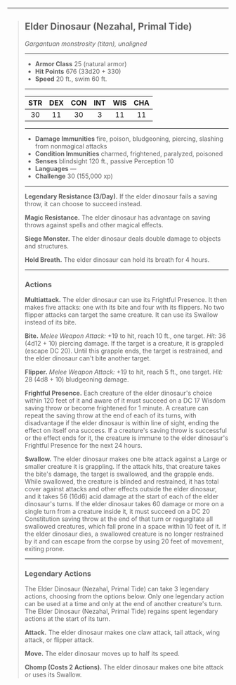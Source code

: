 ***
> ## Elder Dinosaur (Nezahal, Primal Tide)
> *Gargantuan monstrosity (titan), unaligned*
> 
> ***
> 
> - **Armor Class** 25 (natural armor)
> - **Hit Points** 676 (33d20 + 330)
> - **Speed** 20 ft., swim 60 ft.
> 
> ***
> 
> |STR|DEX|CON|INT|WIS|CHA|
> |:---:|:---:|:---:|:---:|:---:|:---:|
> |30|11|30|3|11|11|
> 
> ***
> 
> - **Damage Immunities** fire, poison, bludgeoning, piercing, slashing from nonmagical attacks
> - **Condition Immunities** charmed, frightened, paralyzed, poisoned
> - **Senses** blindsight 120 ft., passive Perception 10
> - **Languages** —
> - **Challenge** 30 (155,000 xp)
> 
> ***
> 
> **Legendary Resistance (3/Day).** If the elder dinosaur fails a saving throw, it can choose to succeed instead.
> 
> **Magic Resistance.** The elder dinosaur has advantage on saving throws against spells and other magical effects.
> 
> **Siege Monster.** The elder dinosaur deals double damage to objects and structures.
> 
> **Hold Breath.** The elder dinosaur can hold its breath for 4 hours.
> 
> ***
> 
> ### Actions
> **Multiattack.** The elder dinosaur can use its Frightful Presence. It then makes five attacks: one with its bite and four with its flippers. No two flipper attacks can target the same creature. It can use its Swallow instead of its bite.
> 
> **Bite.** *Melee Weapon Attack:* +19 to hit, reach 10 ft., one target. *Hit:* 36 (4d12 + 10) piercing damage. If the target is a creature, it is grappled (escape DC 20). Until this grapple ends, the target is restrained, and the elder dinosaur can't bite another target.
> 
> **Flipper.** *Melee Weapon Attack:* +19 to hit, reach 5 ft., one target. *Hit:* 28 (4d8 + 10) bludgeoning damage.
> 
> **Frightful Presence.** Each creature of the elder dinosaur's choice within 120 feet of it and aware of it must succeed on a DC 17 Wisdom saving throw or become frightened for 1 minute. A creature can repeat the saving throw at the end of each of its turns, with disadvantage if the elder dinosaur is within line of sight, ending the effect on itself ona success. If a creature's saving throw is successful or the effect ends for it, the creature is immune to the elder dinosaur's Frightful Presence for the next 24 hours.
> 
> **Swallow.** The elder dinosaur makes one bite attack against a Large or smaller creature it is grappling. If the attack hits, that creature takes the bite's damage, the target is swallowed, and the grapple ends. While swallowed, the creature is blinded and restrained, it has total cover against attacks and other effects outside the elder dinosaur, and it takes 56 (16d6) acid damage at the start of each of the elder dinosaur's turns. If the elder dinosaur takes 60 damage or more on a single turn from a creature inside it, it must succeed on a DC 20 Constitution saving throw at the end of that turn or regurgitate all swallowed creatures, which fall prone in a space within 10 feet of it. If the elder dinosaur dies, a swallowed creature is no longer restrained by it and can escape from the corpse by using 20 feet of movement, exiting prone.
> 
> ***
> 
> ### Legendary Actions
> The Elder Dinosaur (Nezahal, Primal Tide) can take 3 legendary actions, choosing from the options below. Only one legendary action can be used at a time and only at the end of another creature's turn. The Elder Dinosaur (Nezahal, Primal Tide) regains spent legendary actions at the start of its turn.
> 
> **Attack.** The elder dinosaur makes one claw attack, tail attack, wing attack, or flipper attack.
> 
> **Move.** The elder dinosaur moves up to half its speed.
> 
> **Chomp (Costs 2 Actions).** The elder dinosaur makes one bite attack or uses its Swallow.